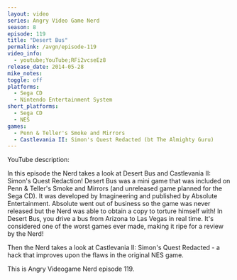 ```yaml
---
layout: video
series: Angry Video Game Nerd
season: 8
episode: 119
title: "Desert Bus"
permalink: /avgn/episode-119
video_info:
  - youtube;YouTube;RFi2vcseEz8
release_date: 2014-05-28
mike_notes:
toggle: off
platforms:
  - Sega CD
  - Nintendo Entertainment System
short_platforms:
  - Sega CD
  - NES
games:
  - Penn & Teller's Smoke and Mirrors
  - Castlevania II: Simon's Quest Redacted (bt The Almighty Guru)
---
```


<p class="yt-description">YouTube description:</p>

In this episode the Nerd takes a look at Desert Bus and Castlevania II: Simon's Quest Redaction! Desert Bus was a mini game that was included on Penn & Teller's Smoke and Mirrors (and unreleased game planned for the Sega CD). It was developed by Imagineering and published by Absolute Entertainment. Absolute went out of business so the game was never released but the Nerd was able to obtain a copy to torture himself with! In Desert Bus, you drive a bus from Arizona to Las Vegas in real time. It's considered one of the worst games ever made, making it ripe for a review by the Nerd!

Then the Nerd takes a look at Castlevania II: Simon's Quest Redacted - a hack that improves upon the flaws in the original NES game.

This is Angry Videogame Nerd episode 119.